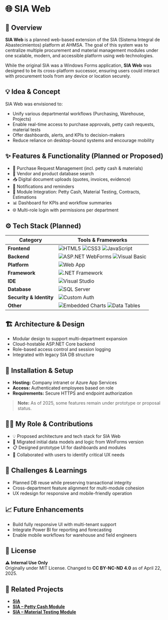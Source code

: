 # 🌐 SIA Web

## 🧭 Overview
**SIA Web** is a planned web-based extension of the SIA (Sistema Integral de Abastecimientos) platform at AHMSA. The goal of this system was to centralize multiple procurement and material management modules under one scalable, modern, and accessible platform using web technologies.

While the original SIA was a Windows Forms application, **SIA Web** was designed to be its cross-platform successor, ensuring users could interact with procurement tools from any device or location securely.

## 💡 Idea & Concept
SIA Web was envisioned to:
- Unify various departmental workflows (Purchasing, Warehouse, Projects)
- Enable real-time access to purchase approvals, petty cash requests, material tests
- Offer dashboards, alerts, and KPIs to decision-makers
- Reduce reliance on desktop-bound systems and encourage mobility

## ✨ Features & Functionality (Planned or Proposed)
- 🧾 Purchase Request Management (incl. petty cash & materials)
- 🔎 Vendor and product database search
- 📥 Digital document uploads (quotes, invoices, evidence)
- 💬 Notifications and reminders
- 🧩 Module Integration: Petty Cash, Material Testing, Contracts, Estimations
- 📊 Dashboard for KPIs and workflow summaries
- 🌐 Multi-role login with permissions per department

## ⚙️ Tech Stack (Planned)
| Category                | Tools & Frameworks |
|-------------------------|--------------------|
| **Frontend**            | ![HTML5](https://img.shields.io/badge/HTML5-E34F26?logo=html5&logoColor=white&style=for-the-badge) ![CSS3](https://img.shields.io/badge/CSS3-1572B6?logo=css3&logoColor=white&style=for-the-badge) ![JavaScript](https://img.shields.io/badge/JavaScript-F7DF1E?logo=javascript&logoColor=black&style=for-the-badge) |
| **Backend**             | ![ASP.NET WebForms](https://img.shields.io/badge/ASP.NET%20WebForms-512BD4?logo=.net&logoColor=white&style=for-the-badge) ![Visual Basic](https://img.shields.io/badge/Visual%20Basic-512BD4?logo=visualstudio&logoColor=white&style=for-the-badge) |
| **Platform**            | ![Web App](https://img.shields.io/badge/Web%20App-0078D4?logo=windows&logoColor=white&style=for-the-badge) |
| **Framework**           | ![.NET Framework](https://img.shields.io/badge/.NET%20Framework-512BD4?logo=.net&logoColor=white&style=for-the-badge) |
| **IDE**                 | ![Visual Studio](https://img.shields.io/badge/Visual%20Studio-5C2D91?logo=visualstudio&logoColor=white&style=for-the-badge) |
| **Database**            | ![SQL Server](https://img.shields.io/badge/SQL%20Server-CC2927?logo=microsoft-sql-server&logoColor=white&style=for-the-badge) |
| **Security & Identity** | ![Custom Auth](https://img.shields.io/badge/Custom%20Auth-000000?style=for-the-badge&logo=key&logoColor=white) |
| **Other**               | ![Embedded Charts](https://img.shields.io/badge/Embedded%20Charts-000000?logo=chartjs&logoColor=white&style=for-the-badge) ![Data Tables](https://img.shields.io/badge/Data%)

## 🏗 Architecture & Design
- Modular design to support multi-department expansion
- Cloud-hostable ASP.NET Core backend
- Role-based access control and session logging
- Integrated with legacy SIA DB structure

## 🚀 Installation & Setup
- **Hosting:** Company intranet or Azure App Services
- **Access:** Authenticated employees based on role
- **Requirements:** Secure HTTPS and endpoint authorization

> **Note:** As of 2025, some features remain under prototype or proposal status.

## 🧑‍💻 My Role & Contributions
- 💡 Proposed architecture and tech stack for SIA Web
- 🔄 Migrated initial data models and logic from WinForms version
- 📋 Designed prototype UI for dashboards and modules
- 💬 Collaborated with users to identify critical UX needs

## 🧗 Challenges & Learnings
- Planned DB reuse while preserving transactional integrity
- Cross-department feature alignment for multi-module cohesion
- UX redesign for responsive and mobile-friendly operation

## 📈 Future Enhancements
- Build fully responsive UI with multi-tenant support
- Integrate Power BI for reporting and forecasting
- Enable mobile workflows for warehouse and field engineers

## 🪪 License
⚠️ **Internal Use Only**  
Originally under MIT License. Changed to **CC BY-NC-ND 4.0** as of April 22, 2025.

## 🔗 Related Projects
- **[SIA](https://github.com/HermiloOrtega/SIA)**
- **[SIA – Petty Cash Module](https://github.com/HermiloOrtega/SIA-Petty-Cash)**
- **[SIA – Material Testing Module](https://github.com/HermiloOrtega/SIA-Material-Testing)**
